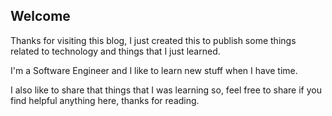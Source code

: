 ## Welcome

Thanks for visiting this blog, I just created this to publish
some things related to technology and things that I just learned.

I'm a Software Engineer and I like to learn new stuff when I have time.

I also like to share that things that I was learning so, feel free to share
if you find helpful anything here, thanks for reading.
